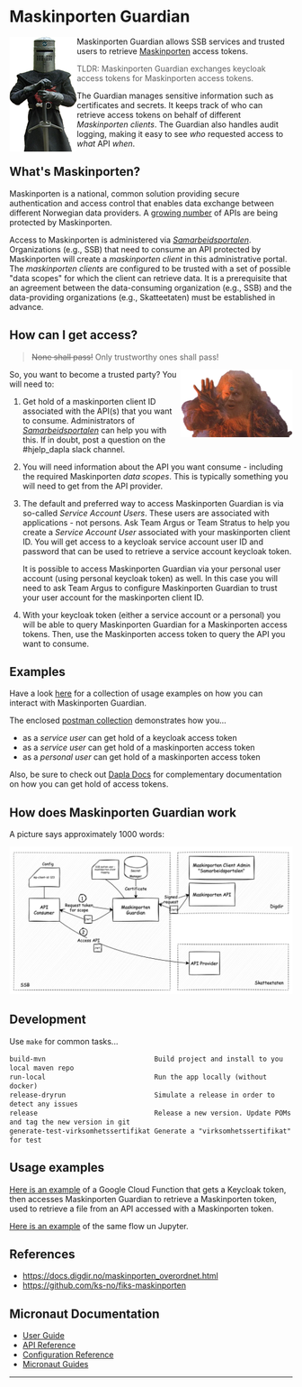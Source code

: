 # Maskinporten Guardian

<img align="left" src="doc/img/guardian-120x204.png">

Maskinporten Guardian allows SSB services and trusted users to retrieve
[Maskinporten](https://samarbeid.digdir.no/maskinporten/dette-er-maskinporten/96) access tokens.

> TLDR: Maskinporten Guardian exchanges keycloak access tokens for Maskinporten access tokens.

The Guardian manages sensitive information such as certificates and secrets. It keeps track of who can retrieve access
tokens on behalf of different _Maskinporten clients_. The Guardian also handles audit logging, making it easy to see
_who_ requested access to _what_ API _when_.

## What's Maskinporten?

Maskinporten is a national, common solution providing secure authentication and access control that enables data
exchange between different Norwegian data providers. A [growing number](https://samarbeid.digdir.no/maskinporten/maskinporten/995)
of APIs are being protected by Maskinporten.

Access to Maskinporten is administered via _[Samarbeidsportalen](https://samarbeid.digdir.no/)_. Organizations (e.g., SSB) that need to consume an
API protected by Maskinporten will create a _maskinporten client_ in this administrative portal. The _maskinporten
clients_ are configured to be trusted with a set of possible "data scopes" for which the client can retrieve data. It
is a prerequisite that an agreement between the data-consuming organization (e.g., SSB) and the data-providing
organizations (e.g., Skatteetaten) must be established in advance.

## How can I get access?

> ~~None shall pass!~~ Only trustworthy ones shall pass!
<img align="right" width="200" src="doc/img/bridge-keeper-558x336.png">

So, you want to become a trusted party? You will need to:

1. Get hold of a maskinporten client ID associated with the API(s) that you want to consume. Administrators of
   _[Samarbeidsportalen](https://samarbeid.digdir.no/)_ can help you with this. If in doubt, post a question on the
   #hjelp_dapla slack channel.

2. You will need information about the API you want consume - including the required Maskinporten _data scopes_. This
   is typically something you will need to get from the API provider.

3. The default and preferred way to access Maskinporten Guardian is via so-called _Service Account Users_. These users
   are associated with applications - not persons. Ask Team Argus or Team Stratus to help you create a _Service Account
   User_ associated with your maskinporten client ID. You will get access to a keycloak service account user ID and
   password that can be used to retrieve a service account keycloak token.

   It is possible to access Maskinporten Guardian via your personal user account (using personal keycloak token) as
   well. In this case you will need to ask Team Argus to configure Maskinporten Guardian to trust your user account for
   the maskinporten client ID.

4. With your keycloak token (either a service account or a personal) you will be able to query Maskinporten Guardian for
   a Maskinporten access tokens. Then, use the Maskinporten access token to query the API you want to consume.


## Examples

Have a look [here](doc/examples) for a collection of usage examples on how you can interact with Maskinporten Guardian.

The enclosed [postman collection](doc/examples/postman) demonstrates how you...
* as a _service user_ can get hold of a keycloak access token
* as a _service user_ can get hold of a maskinporten access token
* as a _personal user_ can get hold of a maskinporten access token 

Also, be sure to check out [Dapla Docs](https://docs.dapla.ssb.no/dapla-developer/auth-tokens) for complementary
documentation on how you can get hold of access tokens.


## How does Maskinporten Guardian work

A picture says approximately 1000 words:

![Overview](doc/img/maskinporten-guardian-overview.png)


## Development

Use `make` for common tasks...
```
build-mvn                           Build project and install to you local maven repo
run-local                           Run the app locally (without docker)
release-dryrun                      Simulate a release in order to detect any issues
release                             Release a new version. Update POMs and tag the new version in git
generate-test-virksomhetssertifikat Generate a "virksomhetssertifikat" for test
```

## Usage examples

[Here is an example](https://github.com/statisticsnorway/dapla-dev-cloud-functions/tree/master/guardian-token-retrieval) of a Google Cloud Function that gets a Keycloak token, then accesses Maskinporten Guardian to retrieve a Maskinporten token, used to retrieve a file from an API accessed with a Maskinporten token.

[Here is an example](https://github.com/statisticsnorway/dapla-notebooks/tree/master/demo-2021-10-20) of the same flow un Jupyter.

## References

* https://docs.digdir.no/maskinporten_overordnet.html
* https://github.com/ks-no/fiks-maskinporten


## Micronaut Documentation

- [User Guide](https://docs.micronaut.io/latest/guide/index.html)
- [API Reference](https://docs.micronaut.io/latest/api/index.html)
- [Configuration Reference](https://docs.micronaut.io/latest/guide/configurationreference.html)
- [Micronaut Guides](https://guides.micronaut.io/index.html)
---
